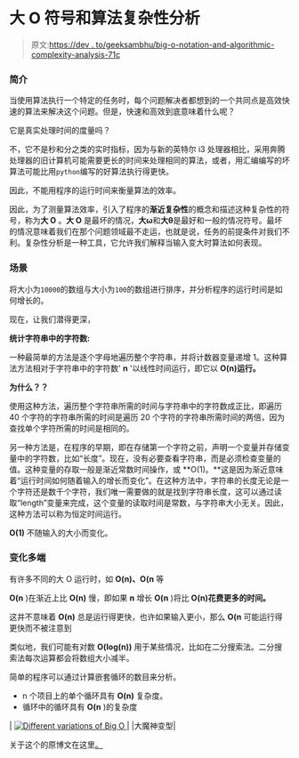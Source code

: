 # 大 O 符号和算法复杂性分析

> 原文:[https://dev . to/geeksambhu/big-o-notation-and-algorithmic-complexity-analysis-71c](https://dev.to/geeksambhu/big-o-notation-and-algorithmic-complexity-analysis--71c)

### [](#introduction)简介

当使用算法执行一个特定的任务时，每个问题解决者都想到的一个共同点是高效快速的算法来解决这个问题。但是，快速和高效到底意味着什么呢？

它是真实处理时间的度量吗？

不，它不是秒和分之类的实时指标，因为与新的英特尔 i3 处理器相比，采用奔腾处理器的旧计算机可能需要更长的时间来处理相同的算法，或者，用汇编编写的坏算法可能比用`python`编写的好算法执行得更快。

因此，不能用程序的运行时间来衡量算法的效率。

因此，为了测量算法效率，引入了程序的**渐近复杂性**的概念和描述这种复杂性的符号，称为**大 O** 。**大 O** 是最坏的情况，**大ω**和**大θ**是最好和一般的情况符号。最坏的情况意味着我们在那个问题领域最不走运，也就是说，任务的前提条件对我们不利。复杂性分析是一种工具，它允许我们解释当输入变大时算法如何表现。

### [](#scenarios)场景

将大小为`10000`的数组与大小为`100`的数组进行排序，并分析程序的运行时间是如何增长的。

现在，让我们潜得更深，

**统计字符串中的字符数:**

一种最简单的方法是逐个字母地遍历整个字符串，并将计数器变量递增 1。这种算法方法相对于字符串中的字符数' **n** '以线性时间运行，即它以 **O(n)运行。**

**为什么？？**

使用这种方法，遍历整个字符串所需的时间与字符串中的字符数成正比，即遍历 40 个字符的字符串所需的时间是遍历 20 个字符的字符串所需时间的两倍，因为查找单个字符所需的时间是相同的。

另一种方法是，在程序的早期，即在存储第一个字符之前，声明一个变量并存储变量中的字符数，比如“长度”。现在，没有必要查看字符串，而是必须检查变量的值。这种变量的存取一般是渐近常数时间操作，或 **O(1)。**这是因为渐近意味着“运行时间如何随着输入的增长而变化”。在这种方法中，字符串的长度无论是一个字符还是数千个字符，我们唯一需要做的就是找到字符串长度，这可以通过读取“length”变量来完成，这个变量的读取时间是常数，与字符串大小无关。因此，这种方法可以称为恒定时间运行。

**O(1)** 不随输入的大小而变化。

### [](#variations)变化多端

有许多不同的大 O 运行时，如 **O(n)、O(n** 等

**O(n** )在渐近上比 **O(n)** 慢，即如果 **n** 增长 **O(n** )将比 **O(n)花费更多的时间。**

这并不意味着 **O(n)** 总是运行得更快，也许如果输入更小，那么 **O(n** 可能运行得更快而不被注意到

类似地，我们可能有对数 **O(log(n))** 用于某些情况，比如在二分搜索法。二分搜索法每次运算都会将数组大小减半。

简单的程序可以通过计算嵌套循环的数目来分析。

*   n 个项目上的单个循环具有 **O(n)** 复杂度。
*   循环中的循环具有 **O(n** )的复杂度

| [![Different variations of Big O](../Images/d9c1726a9eb4e6f269a60d389c052926.png "Big Oh notation") ](https://1.bp.blogspot.com/-q_If4WoaJTA/WQz5mDhm2QI/AAAAAAAATGg/AWr6IyaHI98WN5aZL0XY5hH4Rmn2XmghACLcB/s1600/Screenshot%2Bfrom%2B2017-05-06%2B04-00-15.png) |
|大魔神变型|

关于这个的原博文在这里[。](https://www.shivagaire.com.np/2017/05/05/big-oh-notation-and-algorithmic.html)